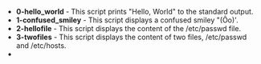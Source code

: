 - **0-hello_world** - This script prints "Hello, World" to the standard output.
- **1-confused_smiley** - This script displays a confused smiley "(Ôo)'.
- **2-hellofile** - This script displays the content of the /etc/passwd file. 
- **3-twofiles** - This script displays the content of two files, /etc/passwd and /etc/hosts.
- 
